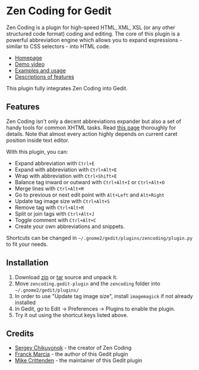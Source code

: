 Zen Coding for Gedit
====================

Zen Coding is a plugin for high-speed HTML, XML, XSL (or any other structured code format)
coding and editing. The core of this plugin is a powerful abbreviation engine which allows you to
expand expressions - similar to CSS selectors - into HTML code.

- [Homepage](http://code.google.com/p/zen-coding/)
- [Demo video](http://vimeo.com/7405114)
- [Examples and usage](http://www.smashingmagazine.com/2009/11/21/zen-coding-a-new-way-to-write-html-code/)
- [Descriptions of features](http://code.google.com/p/zen-coding/wiki/Actions)

This plugin fully integrates Zen Coding into Gedit.

Features
--------

Zen Coding isn't only a decent abbreviations expander but also a set of handy tools for common XHTML tasks.
Read [this page](http://code.google.com/p/zen-coding/wiki/Actions) thoroughly for details.
Note that almost every action highly depends on current caret position inside text editor.

With this plugin, you can:

- Expand abbreviation with `Ctrl+E`
- Expand with abbreviation with `Ctrl+Alt+E`
- Wrap with abbreviation with `Ctrl+Shift+E`
- Balance tag inward or outward with `Ctrl+Alt+I` or `Ctrl+Alt+O`
- Merge lines with `Ctrl+Alt+M`
- Go to previous or next edit point with `Alt+Left` and `Alt+Right`
- Update tag image size with `Ctrl+Alt+S`
- Remove tag with `Ctrl+Alt+R`
- Split or join tags with `Ctrl+Alt+J`
- Toggle comment with `Ctrl+Alt+C`
- Create your own abbreviations and snippets.

Shortcuts can be changed in `~/.gnome2/gedit/plugins/zencoding/plugin.py` to fit your needs.

Installation
------------

1. Download [zip](http://github.com/mikecrittenden/zen-coding-gedit/zipball/master) or [tar](http://github.com/mikecrittenden/zen-coding-gedit/tarball/master) source and unpack it.
2. Move `zencoding.gedit-plugin` and the `zencoding` folder into `~/.gnome2/gedit/plugins/` 
3. In order to use "Update tag image size", install `imagemagick` if not already installed
4. In Gedit, go to Edit &rarr; Preferences &rarr; Plugins to enable the plugin.
5. Try it out using the shortcut keys listed above.
 
Credits
-------

- [Sergey Chikuyonok](http://chikuyonok.ru/) - the creator of Zen Coding
- [Franck Marcia](http://github.com/fmarcia) - the author of this Gedit plugin
- [Mike Crittenden](http://mikethecoder.com) - the maintainer of this Gedit plugin
